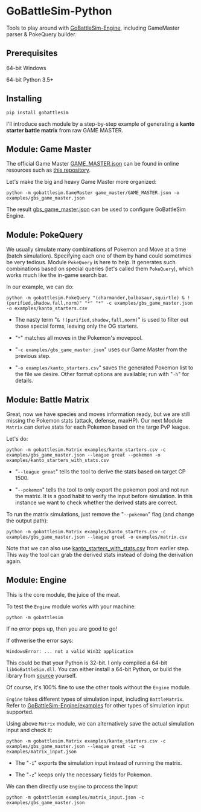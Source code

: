 
# GoBattleSim-Python

Tools to play around with [GoBattleSim-Engine](https://github.com/biowpn/GoBattleSim-Engine), including GameMaster parser & PokeQuery builder.


## Prerequisites

64-bit Windows

64-bit Python 3.5+

## Installing

```
pip install gobattlesim
```

I'll introduce each module by a step-by-step example of generating a **kanto starter battle matrix** from raw GAME MASTER.

## Module: Game Master

The official Game Master [GAME_MASTER.json](game_master/GAME_MASTER.json) can be found in online resources such as [this repository](https://github.com/pokemongo-dev-contrib/pokemongo-game-master).

Let's make the big and heavy Game Master more organized:

```
python -m gobattlesim.GameMaster game_master/GAME_MASTER.json -o examples/gbs_game_master.json
```

The result [gbs_game_master.json](examples/gbs_game_master.json) can be used to configure GoBattleSim Engine.

## Module: PokeQuery

We usually simulate many combinations of Pokemon and Move at a time (batch simulation). Specifying each one of them by hand could sometimes be very tedious. Module `PokeQuery` is here to help. It generates such combinations based on special queries (let's called them `PokeQuery`), which works much like the in-game search bar.

In our example, we can do:

```
python -m gobattlesim.PokeQuery "(charmander,bulbasaur,squirtle) & !(purified,shadow,fall,norm)" "*" "*" -c examples/gbs_game_master.json -o examples/kanto_starters.csv
```

- The nasty term "`& !(purified,shadow,fall,norm)`" is used to filter out those special forms, leaving only the OG starters.

- "`*`" matches all moves in the Pokemon's movepool.

- "`-c examples/gbs_game_master.json`" uses our Game Master from the previous step.

- "`-o examples/kanto_starters.csv`" saves the generated Pokemon list to the file we desire. Other format options are available; run with "`-h`" for details.

## Module: Battle Matrix

Great, now we have species and moves information ready, but we are still missing the Pokemon stats (attack, defense, maxHP). Our next Module `Matrix` can derive stats for each Pokemon based on the targe PvP league.

Let's do:

```
python -m gobattlesim.Matrix examples/kanto_starters.csv -c examples/gbs_game_master.json --league great --pokemon -o examples/kanto_starters_with_stats.csv
```

- "`--league great`" tells the tool to derive the stats based on target CP 1500.

- "`--pokemon`" tells the tool to only export the pokemon pool and not run the matrix. It is a good habit to verify the input before simulation. In this instance we want to check whether the derived stats are correct.

To run the matrix simulations, just remove the "`--pokemon`" flag (and change the output path):

```
python -m gobattlesim.Matrix examples/kanto_starters.csv -c examples/gbs_game_master.json --league great -o examples/matrix.csv
```

Note that we can also use [kanto_starters_with_stats.csv](examples/kanto_starters_with_stats.csv) from earlier step. This way the tool can grab the derived stats instead of doing the derivation again.

## Module: Engine

This is the core module, the juice of the meat.

To test the `Engine` module works with your machine:

```
python -m gobattlesim
```

If no error pops up, then you are good to go!

If othwerise the error says:

```
WindowsError: ... not a valid Win32 application
```

This could be that your Python is 32-bit. I only compiled a 64-bit `libGoBattleSim.dll`. 
You can either install a 64-bit Python, or build the library from [source](https://github.com/biowpn/GoBattleSim-Engine) yourself.

Of course, it's 100% fine to use the other tools without the `Engine` module.

`Engine` takes different types of simulation input, including `BattleMatrix`. Refer to [GoBattleSim-Engine/examples](https://github.com/biowpn/GoBattleSim-Engine/tree/master/examples) for other types of simulation input supported.

Using above `Matrix` module, we can alternatively save the actual simulation input and check it:

```
python -m gobattlesim.Matrix examples/kanto_starters.csv -c examples/gbs_game_master.json --league great -iz -o examples/matrix_input.json
```

- The "`-i`" exports the simulation input instead of running the matrix.

- The "`-z`" keeps only the necessary fields for Pokemon.

We can then directly use `Engine` to process the input:

```
python -m gobattlesim examples/matrix_input.json -c examples/gbs_game_master.json
```
